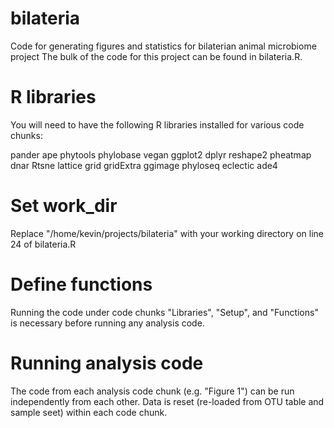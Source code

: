 # bilateria
Code for generating figures and statistics for bilaterian animal microbiome project
The bulk of the code for this project can be found in bilateria.R.

# R libraries
You will need to have the following R libraries installed for various code chunks:

pander
ape
phytools
phylobase
vegan
ggplot2
dplyr
reshape2
pheatmap
dnar
Rtsne
lattice
grid
gridExtra
ggimage
phyloseq
eclectic
ade4

# Set work_dir
Replace "/home/kevin/projects/bilateria" with your working directory on line 24 of bilateria.R

# Define functions
Running the code under code chunks "Libraries", "Setup", and "Functions" is necessary before running any analysis code.

# Running analysis code
The code from each analysis code chunk (e.g. "Figure 1") can be run independently from each other.  Data is reset (re-loaded from OTU table and sample seet) within each code chunk.
